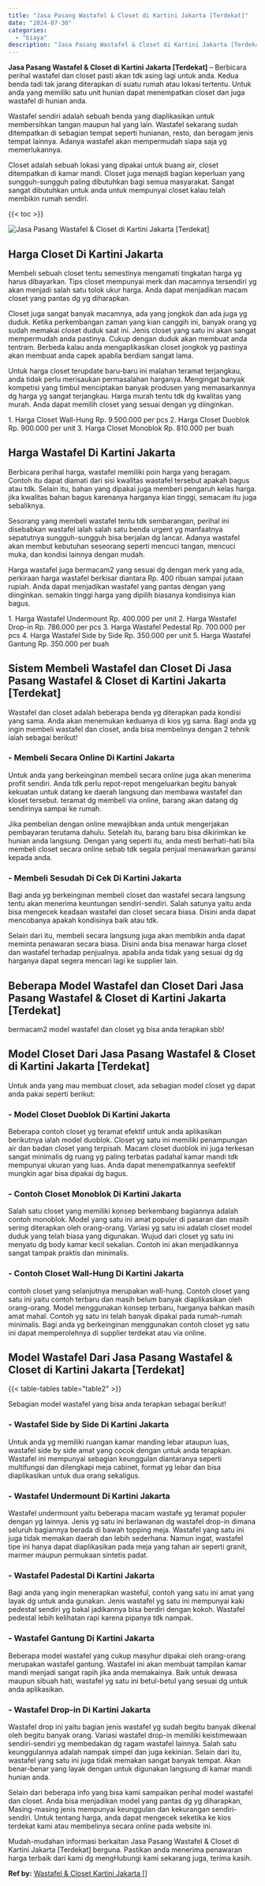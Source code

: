 ```yaml
---
title: "Jasa Pasang Wastafel & Closet di Kartini Jakarta [Terdekat]"
date: "2024-07-30"
categories: 
  - "biaya"
description: "Jasa Pasang Wastafel & Closet di Kartini Jakarta [Terdekat]. Mudah-mudahan informasi berkaitan Jasa Pasang Wastafel & Closet di Kartini Jakarta [Terdekat]..."
---
```


**Jasa Pasang Wastafel & Closet di Kartini Jakarta \[Terdekat\]** – Berbicara perihal wastafel dan closet pasti akan tdk asing lagi untuk anda. Kedua benda tadi tak jarang diterapkan di suatu rumah atau lokasi tertentu. Untuk anda yang memiliki satu unit hunian dapat menempatkan closet dan juga wastafel di hunian anda.

Wastafel sendiri adalah sebuah benda yang diaplikasikan untuk membersihkan tangan maupun hal yang lain. Wastafel sekarang sudah ditempatkan di sebagian tempat seperti hunianan, resto, dan beragam jenis tempat lainnya. Adanya wastafel akan mempermudah siapa saja yg memerlukannya.

Closet adalah sebuah lokasi yang dipakai untuk buang air, closet ditempatkan di kamar mandi. Closet juga menajdi bagian keperluan yang sungguh-sungguh paling dibutuhkan bagi semua masyarakat. Sangat sangat dibutuhkan untuk anda untuk mempunyai closet kalau telah membikin rumah sendiri.

{{< toc >}}

![Jasa Pasang Wastafel & Closet di Kartini Jakarta [Terdekat]](/images/wastafel-closet-murah64.png)

## Harga Closet Di Kartini Jakarta

Membeli sebuah closet tentu semestinya mengamati tingkatan harga yg harus dibayarkan. Tips closet mempunyai merk dan macamnya tersendiri yg akan menjadi salah satu tolok ukur harga. Anda dapat menjadikan macam closet yang pantas dg yg diharapkan.

Closet juga sangat banyak macamnya, ada yang jongkok dan ada juga yg duduk. Ketika perkembangan zaman yang kian canggih ini, banyak orang yg sudah memakai closet duduk saat ini. Jenis closet yang satu ini akan sangat mempermudah anda pastinya. Cukup dengan duduk akan membuat anda tentram. Berbeda kalau anda mengaplikasikan closet jongkok yg pastinya akan membuat anda capek apabila berdiam sangat lama.

Untuk harga closet terupdate baru-baru ini malahan teramat terjangkau, anda tidak perlu merisaukan permasalahan harganya. Mengingat banyak kompetisi yang timbul menciptakan banyak produsen yang memasarkannya dg harga yg sangat terjangkau. Harga murah tentu tdk dg kwalitas yang murah. Anda dapat memilih closet yang sesuai dengan yg diinginkan.

1\. Harga Closet Wall-Hung Rp. 9.500.000 per pcs 2. Harga Closet Duoblok Rp. 900.000 per unit 3. Harga Closet Monoblok Rp. 810.000 per buah

## Harga Wastafel Di Kartini Jakarta

Berbicara perihal harga, wastafel memiliki poin harga yang beragam. Contoh itu dapat diamati dari sisi kwalitas wastafel tersebut apakah bagus atau tdk. Selain itu, bahan yang dipakai juga memberi pengaruh kelas harga. jika kwalitas bahan bagus karenanya harganya kian tinggi, semacam itu juga sebaliknya.

Sesorang yang membeli wastafel tentu tdk sembarangan, perihal ini disebabkan wastafel ialah salah satu benda urgent yg manfaatnya sepatutnya sungguh-sungguh bisa berjalan dg lancar. Adanya wastafel akan membut kebutuhan seseorang seperti mencuci tangan, mencuci muka, dan kondisi lainnya dengan mudah.

Harga wastafel juga bermacam2 yang sesuai dg dengan merk yang ada, perkiraan harga wastafel berkisar diantara Rp. 400 ribuan sampai jutaan rupiah. Anda dapat menjadikan wastafel yang pantas dengan yang diinginkan. semakin tinggi harga yang dipilih biasanya kondisinya kian bagus.

1\. Harga Wastafel Undermount Rp. 400.000 per unit 2. Harga Wastafel Drop-in Rp. 786.000 per pcs 3. Harga Wastafel Pedestal Rp. 700.000 per pcs 4. Harga Wastafel Side by Side Rp. 350.000 per unit 5. Harga Wastafel Gantung Rp. 350.000 per buah

## Sistem Membeli Wastafel dan Closet Di Jasa Pasang Wastafel & Closet di Kartini Jakarta \[Terdekat\]

Wastafel dan closet adalah beberapa benda yg diterapkan pada kondisi yang sama. Anda akan menemukan keduanya di kios yg sama. Bagi anda yg ingin membeli wastafel dan closet, anda bisa membelinya dengan 2 tehnik ialah sebagai berikut!

### \- Membeli Secara Online Di Kartini Jakarta

Untuk anda yang berkeinginan membeli secara online juga akan menerima profit sendiri. Anda tdk perlu repot-repot mengeluarkan begitu banyak kekuatan untuk datang ke daerah langsung dan membawa wastafel dan kloset tersebut. teramat dg membeli via online, barang akan datang dg sendirinya sampai ke rumah.

Jika pembelian dengan online mewajibkan anda untuk mengerjakan pembayaran terutama dahulu. Setelah itu, barang baru bisa dikirimkan ke hunian anda langsung. Dengan yang seperti itu, anda mesti berhati-hati bila membeli closet secara online sebab tdk segala penjual menawarkan garansi kepada anda.

### \- Membeli Sesudah Di Cek Di Kartini Jakarta

Bagi anda yg berkeinginan membeli closet dan wastafel secara langsung tentu akan menerima keuntungan sendiri-sendiri. Salah satunya yaitu anda bisa mengecek keadaan wastafel dan closet secara biasa. Disini anda dapat mencobanya apakah kondisinya baik atau tdk.

Selain dari itu, membeli secara langsung juga akan membikin anda dapat meminta penawaran secara biasa. Disini anda bisa menawar harga closet dan wastafel terhadap penjualnya. apabila anda tidak yang sesuai dg dg harganya dapat segera mencari lagi ke supplier lain.

## Beberapa Model Wastafel dan Closet Dari Jasa Pasang Wastafel & Closet di Kartini Jakarta \[Terdekat\]

bermacam2 model wastafel dan closet yg bisa anda terapkan sbb!

## Model Closet Dari Jasa Pasang Wastafel & Closet di Kartini Jakarta \[Terdekat\]

Untuk anda yang mau membuat closet, ada sebagian model closet yg dapat anda pakai seperti berikut:

### \- Model Closet Duoblok Di Kartini Jakarta

Beberapa contoh closet yg teramat efektif untuk anda aplikasikan berikutnya ialah model duoblok. Closet yg satu ini memiliki penampungan air dan badan closet yang terpisah. Macam closet duoblok ini juga terkesan sangat minimalis dg ruang yg paling terbatas padahal kamar mandi tdk mempunyai ukuran yang luas. Anda dapat menempatkannya seefektif mungkin agar bisa dipakai dg bagus.

### \- Contoh Closet Monoblok Di Kartini Jakarta

Salah satu closet yang memiliki konsep berkembang bagiannya adalah contoh monoblok. Model yang satu ini amat populer di pasaran dan masih sering diterapkan oleh orang-orang. Variasi yg satu ini adalah closet model duduk yang telah biasa yang digunakan. Wujud dari closet yg satu ini menyatu dg body kamar kecil sekalian. Contoh ini akan menjadikannya sangat tampak praktis dan minimalis.

### \- Contoh Closet Wall-Hung Di Kartini Jakarta

contoh closet yang selanjutnya merupakan wall-hung. Contoh closet yang satu ini yaitu contoh terbaru dan masih belum banyak diaplikasikan oleh orang-orang. Model menggunakan konsep terbaru, harganya bahkan masih amat mahal. Contoh yg satu ini telah banyak dipakai pada rumah-rumah minimalis. Bagi anda yg berkeinginan menggunakan contoh closet yg satu ini dapat memperolehnya di supplier terdekat atau via online.

## Model Wastafel Dari Jasa Pasang Wastafel & Closet di Kartini Jakarta \[Terdekat\]

{{< table-tables table="table2" >}}

Sebagian model wastafel yang bisa anda terapkan sebagai berikut!

### \- Wastafel Side by Side Di Kartini Jakarta

Untuk anda yg memiliki ruangan kamar manding lebar ataupun luas, wastafel side by side amat yang cocok dengan untuk anda terapkan. Wastafel ini mempunyai sebagian keunggulan diantaranya seperti multifungsi dan dilengkapi meja cabinet, format yg lebar dan bisa diaplikasikan untuk dua orang sekaligus.

### \- Wastafel Undermount Di Kartini Jakarta

Wastafel undermount yaitu beberapa macam wastafe yg teramat populer dengan yg lainnya. Jenis yg satu ini berlawanan dg wastafel drop-in dimana seluruh bagiannya berada di bawah topping meja. Wastafel yang satu ini juga tidak memakan daerah dan lebih sederhana. Namun ingat, wastafel tipe ini hanya dapat diaplikasikan pada meja yang tahan air seperti granit, marmer maupun permukaan sintetis padat.

### \- Wastafel Padestal Di Kartini Jakarta

Bagi anda yang ingin menerapkan wasteful, contoh yang satu ini amat yang layak dg untuk anda gunakan. Jenis wastafel yg satu ini mempunyai kaki pedestal sendiri yg bakal jadikannya bisa berdiri dengan kokoh. Wastafel pedestal lebih kelihatan rapi karena pipanya tdk nampak.

### \- Wastafel Gantung Di Kartini Jakarta

Beberapa model wastafel yang cukup masyhur dipakai oleh orang-orang merupakan wastafel gantung. Wastafel ini akan membuat tampilan kamar mandi menjadi sangat rapih jika anda memakainya. Baik untuk dewasa maupun sibuah hati, wastafel yg satu ini betul-betul yang sesuai dg untuk anda aplikasikan.

### \- Wastafel Drop-in Di Kartini Jakarta

Wastafel drop ini yaitu bagian jenis wastafel yg sudah begitu banyak dikenal oleh begitu banyak orang. Variasi wastafel drop-in memiliki keistimewaan sendiri-sendiri yg membedakan dg ragam wastafel lainnya. Salah satu keunggulannya adalah nampak simpel dan juga kekinian. Selain dari itu, wastafel yang satu ini juga tidak memakan sangat banyak tempat. Akan benar-benar yang layak dengan untuk digunakan langsung di kamar mandi hunian anda.

Selain dari beberapa info yang bisa kami sampaikan perihal model wastafel dan closet. Anda bisa menjadikan model yang pantas dg yg diharapkan, Masing-masing jenis mempunyai keunggulan dan kekurangan sendiri-sendiri. Untuk tentang harga, anda dapat mengecek seketika ke kios terdekat kami atau membelinya secara online pada website ini.

Mudah-mudahan informasi berkaitan Jasa Pasang Wastafel & Closet di Kartini Jakarta \[Terdekat\] berguna. Pastikan anda menerima penawaran harga terbaik dari kami dg mengHubungi kami sekarang juga, terima kasih.

**Ref by:** [Wastafel & Closet Kartini Jakarta []](https://id.wikipedia.org/wiki/Wastafel)
